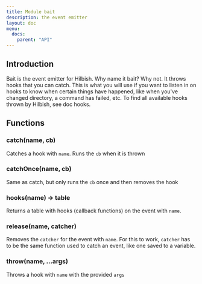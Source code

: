 ```yaml
---
title: Module bait
description: the event emitter
layout: doc
menu:
  docs:
    parent: "API"
---
```


## Introduction
Bait is the event emitter for Hilbish. Why name it bait? Why not.
It throws hooks that you can catch. This is what you will use if
you want to listen in on hooks to know when certain things have
happened, like when you've changed directory, a command has failed,
etc. To find all available hooks thrown by Hilbish, see doc hooks.

## Functions
### catch(name, cb)
Catches a hook with `name`. Runs the `cb` when it is thrown

### catchOnce(name, cb)
Same as catch, but only runs the `cb` once and then removes the hook

### hooks(name) -> table
Returns a table with hooks (callback functions) on the event with `name`.

### release(name, catcher)
Removes the `catcher` for the event with `name`.
For this to work, `catcher` has to be the same function used to catch
an event, like one saved to a variable.

### throw(name, ...args)
Throws a hook with `name` with the provided `args`

